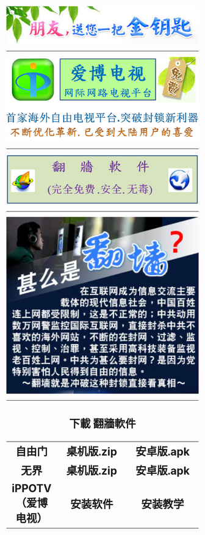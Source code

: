 <div align=center><div align=center>
<img src="images/2018-02-11_235042.jpg" width=680></p>
</div>
<hr>
<div align=center>
<img src="images/2018-02-12_204711.jpg" width=680></p>
</div>
<hr>
<div align=center>
<img src="images/2018-02-12_152004.jpg" width=680></p>
</div>
<hr>
<div align=center>
<img src="images/2018-02-11_233923.jpg" width=680></p>
</div>
<hr>
 <h1 align="center"><b>下載 翻牆軟件</b></p>






<table width = 90%>
<tr style="text-align:center">
	<td>自由门</a></td>
	<td width="300">桌机版.zip</td>
	<td width="300">安卓版.apk</td>
</tr>
<tr style="text-align:center">
	<td>无界</td>
	<td>桌机版.zip</td>
	<td>安卓版.apk</td>
</tr>
<tr style="text-align:center">
	<td>iPPOTV（爱博电视）</td>
	<td>安装软件</td>
                                    <td>安装教学</td>
</tr>
</table>
<p></p>	
